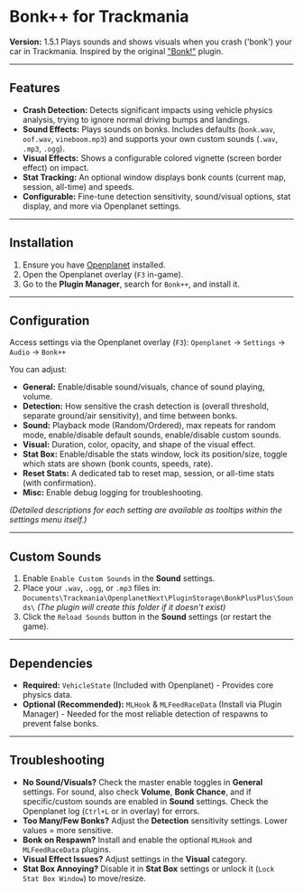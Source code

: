 # Bonk++ for Trackmania
**Version:** 1.5.1
Plays sounds and shows visuals when you crash ('bonk') your car in Trackmania. Inspired by the original ["Bonk!"](https://github.com/MisfitMaid/tm-bonk) plugin.

---

## Features

*   **Crash Detection:** Detects significant impacts using vehicle physics analysis, trying to ignore normal driving bumps and landings.
*   **Sound Effects:** Plays sounds on bonks. Includes defaults (`bonk.wav`, `oof.wav`, `vineboom.mp3`) and supports your own custom sounds (`.wav`, `.mp3`, `.ogg`).
*   **Visual Effects:** Shows a configurable colored vignette (screen border effect) on impact.
*   **Stat Tracking:** An optional window displays bonk counts (current map, session, all-time) and speeds.
*   **Configurable:** Fine-tune detection sensitivity, sound/visual options, stat display, and more via Openplanet settings.

---

## Installation

1.  Ensure you have [Openplanet](https://openplanet.dev/) installed.
2.  Open the Openplanet overlay (`F3` in-game).
3.  Go to the **Plugin Manager**, search for `Bonk++`, and install it.

---

## Configuration

Access settings via the Openplanet overlay (`F3`):
`Openplanet` -> `Settings` -> `Audio` -> `Bonk++`

You can adjust:
*   **General:** Enable/disable sound/visuals, chance of sound playing, volume.
*   **Detection:** How sensitive the crash detection is (overall threshold, separate ground/air sensitivity), and time between bonks.
*   **Sound:** Playback mode (Random/Ordered), max repeats for random mode, enable/disable default sounds, enable/disable custom sounds.
*   **Visual:** Duration, color, opacity, and shape of the visual effect.
*   **Stat Box:** Enable/disable the stats window, lock its position/size, toggle which stats are shown (bonk counts, speeds, rate).
*   **Reset Stats:** A dedicated tab to reset map, session, or all-time stats (with confirmation).
*   **Misc:** Enable debug logging for troubleshooting.

*(Detailed descriptions for each setting are available as tooltips within the settings menu itself.)*

---

## Custom Sounds

1.  Enable `Enable Custom Sounds` in the **Sound** settings.
2.  Place your `.wav`, `.ogg`, or `.mp3` files in:
    `Documents\Trackmania\OpenplanetNext\PluginStorage\BonkPlusPlus\Sounds\`
    *(The plugin will create this folder if it doesn't exist)*
3.  Click the `Reload Sounds` button in the **Sound** settings (or restart the game).

---

## Dependencies

*   **Required:** `VehicleState` (Included with Openplanet) - Provides core physics data.
*   **Optional (Recommended):** `MLHook` & `MLFeedRaceData` (Install via Plugin Manager) - Needed for the most reliable detection of respawns to prevent false bonks.

---

## Troubleshooting

*   **No Sound/Visuals?** Check the master enable toggles in **General** settings. For sound, also check **Volume**, **Bonk Chance**, and if specific/custom sounds are enabled in **Sound** settings. Check the Openplanet log (`Ctrl+L` or in overlay) for errors.
*   **Too Many/Few Bonks?** Adjust the **Detection** sensitivity settings. Lower values = more sensitive.
*   **Bonk on Respawn?** Install and enable the optional `MLHook` and `MLFeedRaceData` plugins.
*   **Visual Effect Issues?** Adjust settings in the **Visual** category.
*   **Stat Box Annoying?** Disable it in **Stat Box** settings or unlock it (`Lock Stat Box Window`) to move/resize.